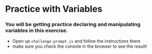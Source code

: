 # Practice with Variables #

### You will be getting practice declaring and manipulating variables in this exercise.

- Open up `challenge-prompt.js` and follow the instructions there
- make sure you check the console in the browser to see the result!

